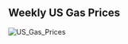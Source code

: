## Weekly US Gas Prices

![US_Gas_Prices](https://github.com/user-attachments/assets/908fbcd3-879c-4ac8-9a89-51ffd0edc693)
